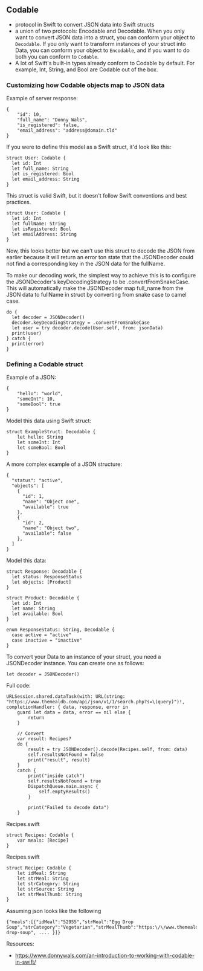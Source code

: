 ## Codable 

- protocol in Swift to convert JSON data into Swift structs 
- a union of two protocols: Encodable and Decodable. When you only want to convert JSON data into a struct, you can conform your object to `Decodable`. If you only want to transform instances of your struct into Data, you can conform your object to `Encodable`, and if you want to do both you can conform to `Codable`.
- A lot of Swift's built-in types already conform to Codable by default. For example, Int, String, and Bool are Codable out of the box.

### Customizing how Codable objects map to JSON data

Example of server response:

```
{
    "id": 10,
    "full_name": "Donny Wals",
    "is_registered": false,
    "email_address": "address@domain.tld"
}
```

If you were to define this model as a Swift struct, it'd look like this:

```
struct User: Codable {
  let id: Int
  let full_name: String
  let is_registered: Bool
  let email_address: String
}
```

This struct is valid Swift, but it doesn't follow Swift conventions and best practices.

```
struct User: Codable {
  let id: Int
  let fullName: String
  let isRegistered: Bool
  let emailAddress: String
}
```

Now, this looks better but we can't use this struct to decode the JSON from earlier because it will return an error ton state that the JSONDecoder could not find a corresponding key in the JSON data for the fullName.

To make our decoding work, the simplest way to achieve this is to configure the JSONDecoder's keyDecodingStrategy to be .convertFromSnakeCase. This will automatically make the JSONDecoder map full_name from the JSON data to fullName in struct by converting from snake case to camel case.

```
do {
  let decoder = JSONDecoder()
  decoder.keyDecodingStrategy = .convertFromSnakeCase
  let user = try decoder.decode(User.self, from: jsonData)
  print(user)
} catch {
  print(error)
}
```

### Defining a Codable struct

Example of a JSON:

```
{
    "hello": "world",
    "someInt": 10,
    "someBool": true
}
```

Model this data using Swift struct:

```
struct ExampleStruct: Decodable {
    let hello: String
    let someInt: Int
    let someBool: Bool
}
```

A more complex example of a JSON structure: 

```
{
  "status": "active",
  "objects": [
    {
      "id": 1,
      "name": "Object one",
      "available": true
    },
    {
      "id": 2,
      "name": "Object two",
      "available": false
    },
  ]
}
```

Model this data:

```
struct Response: Decodable {
  let status: ResponseStatus
  let objects: [Product]
}

struct Product: Decodable {
  let id: Int
  let name: String
  let available: Bool
}

enum ResponseStatus: String, Decodable {
  case active = "active"
  case inactive = "inactive"
}
```

To convert your Data to an instance of your struct, you need a JSONDecoder instance. You can create one as follows:

```
let decoder = JSONDecoder()
```

Full code: 

```
URLSession.shared.dataTask(with: URL(string: "https://www.themealdb.com/api/json/v1/1/search.php?s=\(query)")!, completionHandler: { data, response, error in
    guard let data = data, error == nil else {
        return
    }

    // Convert
    var result: Recipes?
    do {
        result = try JSONDecoder().decode(Recipes.self, from: data)
        self.resultsNotFound = false
        print("result", result)
    }
    catch {
        print("inside catch")
        self.resultsNotFound = true
        DispatchQueue.main.async {
            self.emptyResults()
        }

        print("Failed to decode data")
    }
```

Recipes.swift 

```
struct Recipes: Codable {
    var meals: [Recipe]
}
```

Recipes.swift 
```
struct Recipe: Codable {
    let idMeal: String
    let strMeal: String
    let strCategory: String
    let strSource: String
    let strMealThumb: String
}

```

Assuming json looks like the following 
```
{"meals":[{"idMeal":"52955","strMeal":"Egg Drop Soup","strCategory":"Vegetarian","strMealThumb":"https:\/\/www.themealdb.com\/images\/media\/meals\/1529446137.jpg","strSource":"https:\/\/sueandgambo.com\/pages\/egg-drop-soup", .... }]}
```

Resources:
- https://www.donnywals.com/an-introduction-to-working-with-codable-in-swift/